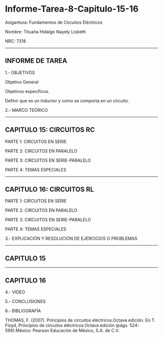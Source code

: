 # Informe-Tarea-8-Capitulo-15-16

Asigantura: Fundamentos de Circuitos Eléctricos

Nombre: Tituaña Hidalgo Nayely Lisbeth

NRC: 7318

----------------------------------------------------------------------------------------------------------------------------------------------
INFORME DE TAREA 
----------------------------------------------------------------------------------------------------------------------------------------------

1.- OBJETIVOS

Objetivo General


Objetivos específicos.

Definir que es un inductor y como se comporta en un circuito.

2.- MARCO TEÓRICO

----------------------------------------------------------------------------------------------------------------------------------------------
CAPITULO 15: CIRCUITOS RC
----------------------------------------------------------------------------------------------------------------------------------------------

PARTE 1: CIRCUITOS EN SERIE 

PARTE 2: CIRCUITOS EN PARALELO

PARTE 3: CIRCUITOS EN SERIE-PARALELO

PARTE 4: TEMAS ESPECIALES  

----------------------------------------------------------------------------------------------------------------------------------------------
CAPITULO 16: CIRCUITOS RL
----------------------------------------------------------------------------------------------------------------------------------------------

PARTE 1: CIRCUITOS EN SERIE 

PARTE 2: CIRCUITOS EN PARALELO

PARTE 3: CIRCUITOS EN SERIE-PARALELO

PARTE 4: TEMAS ESPECIALES 

3.- EXPLICACIÓN Y RESOLUCIÓN DE EJERCICIOS O PROBLEMAS


----------------------------------------------------------------------------------------------------------------------------------------------
CAPITULO 15
----------------------------------------------------------------------------------------------------------------------------------------------



----------------------------------------------------------------------------------------------------------------------------------------------
CAPITULO 16
----------------------------------------------------------------------------------------------------------------------------------------------

4.- VIDEO

5.- CONCLUSIONES


6.- BIBLIOGRAFÍA

THOMAS, F. (2007). Principios de circuitos eléctricos.Octava edición. En T. Floyd, Principios de circuitos eléctricos.Octava edición (págs. 524-599).México: Pearson Educación de México, S.A. de C.V.


